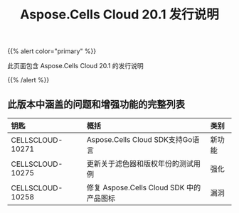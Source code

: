 ﻿---
title: Aspose.Cells Cloud 20.1 发行说明
second_title: Aspose.Cells Cloud Documen
type: docs
url: /zh/aspose-cells-cloud-20-1-release-notes/
description: Aspose.Cells Cloud 支持Excel 创建、转换、合并、拆分、保护、内部对象操作等
weight: 80
---
{{% alert color="primary" %}} 

此页面包含 Aspose.Cells Cloud 20.1 的发行说明

{{% /alert %}} 
## **此版本中涵盖的问题和增强功能的完整列表**

|**钥匙**|**概括**|**类别**|
|:- |:- |:- |
|CELLSCLOUD-10271|Aspose.Cells Cloud SDK支持Go语言|新功能|
|CELLSCLOUD-10275|更新关于滤色器和版权年份的测试用例|强化|
|CELLSCLOUD-10258|修复 Aspose.Cells Cloud SDK 中的产品图标|漏洞|

